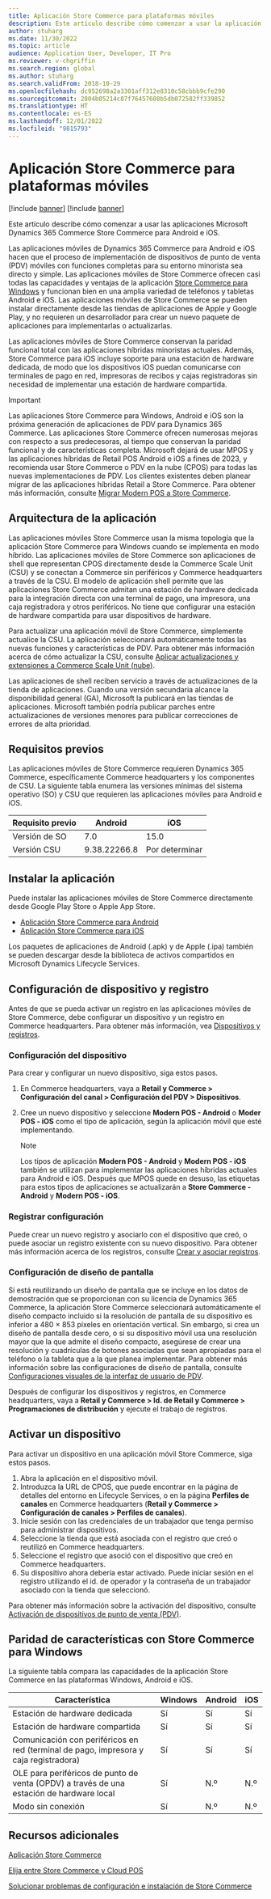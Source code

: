 ```yaml
---
title: Aplicación Store Commerce para plataformas móviles
description: Este artículo describe cómo comenzar a usar la aplicación Microsoft Dynamics 365 Commerce Store Commerce para Android e iOS.
author: stuharg
ms.date: 11/30/2022
ms.topic: article
audience: Application User, Developer, IT Pro
ms.reviewer: v-chgriffin
ms.search.region: global
ms.author: stuharg
ms.search.validFrom: 2018-10-29
ms.openlocfilehash: dc952698a2a3301aff312e8310c58cbbb9cfe290
ms.sourcegitcommit: 2804b05214c87f76457608b5db072582ff339852
ms.translationtype: HT
ms.contentlocale: es-ES
ms.lasthandoff: 12/01/2022
ms.locfileid: "9815793"
---
```

# <a name="store-commerce-app-for-mobile-platforms"></a>Aplicación Store Commerce para plataformas móviles

[!include [banner](../includes/banner.md)]
[!include [banner](../includes/preview-banner.md)]

Este artículo describe cómo comenzar a usar las aplicaciones Microsoft Dynamics 365 Commerce Store Commerce para Android e iOS.

Las aplicaciones móviles de Dynamics 365 Commerce para Android e iOS hacen que el proceso de implementación de dispositivos de punto de venta (PDV) móviles con funciones completas para su entorno minorista sea directo y simple. Las aplicaciones móviles de Store Commerce ofrecen casi todas las capacidades y ventajas de la aplicación [Store Commerce para Windows](store-commerce.md) y funcionan bien en una amplia variedad de teléfonos y tabletas Android e iOS. Las aplicaciones móviles de Store Commerce se pueden instalar directamente desde las tiendas de aplicaciones de Apple y Google Play, y no requieren un desarrollador para crear un nuevo paquete de aplicaciones para implementarlas o actualizarlas. 

Las aplicaciones móviles de Store Commerce conservan la paridad funcional total con las aplicaciones híbridas minoristas actuales. Además, Store Commerce para iOS incluye soporte para una estación de hardware dedicada, de modo que los dispositivos iOS puedan comunicarse con terminales de pago en red, impresoras de recibos y cajas registradoras sin necesidad de implementar una estación de hardware compartida. 

> [!IMPORTANT]
> Las aplicaciones Store Commerce para Windows, Android e iOS son la próxima generación de aplicaciones de PDV para Dynamics 365 Commerce. Las aplicaciones Store Commerce ofrecen numerosas mejoras con respecto a sus predecesoras, al tiempo que conservan la paridad funcional y de características completa. Microsoft dejará de usar MPOS y las aplicaciones híbridas de Retail POS Android e iOS a fines de 2023, y recomienda usar Store Commerce o PDV en la nube (CPOS) para todas las nuevas implementaciones de PDV. Los clientes existentes deben planear migrar de las aplicaciones híbridas Retail a Store Commerce. Para obtener más información, consulte [Migrar Modern POS a Store Commerce](pos-extension/migrate-mpos-store-commerce.md). 

## <a name="app-architecture"></a>Arquitectura de la aplicación

Las aplicaciones móviles Store Commerce usan la misma topología que la aplicación Store Commerce para Windows cuando se implementa en modo híbrido. Las aplicaciones móviles de Store Commerce son aplicaciones de shell que representan CPOS directamente desde la Commerce Scale Unit (CSU) y se conectan a Commerce sin periféricos y Commerce headquarters a través de la CSU. El modelo de aplicación shell permite que las aplicaciones Store Commerce admitan una estación de hardware dedicada para la integración directa con una terminal de pago, una impresora, una caja registradora y otros periféricos. No tiene que configurar una estación de hardware compartida para usar dispositivos de hardware. 

Para actualizar una aplicación móvil de Store Commerce, simplemente actualice la CSU. La aplicación seleccionará automáticamente todas las nuevas funciones y características de PDV. Para obtener más información acerca de cómo actualizar la CSU, consulte [Aplicar actualizaciones y extensiones a Commerce Scale Unit (nube)](../../fin-ops-core/dev-itpro/deployment/update-retail-channel.md).

Las aplicaciones de shell reciben servicio a través de actualizaciones de la tienda de aplicaciones. Cuando una versión secundaria alcance la disponibilidad general (GA), Microsoft la publicará en las tiendas de aplicaciones. Microsoft también podría publicar parches entre actualizaciones de versiones menores para publicar correcciones de errores de alta prioridad.

## <a name="prerequisites"></a>Requisitos previos

Las aplicaciones móviles de Store Commerce requieren Dynamics 365 Commerce, específicamente Commerce headquarters y los componentes de CSU. La siguiente tabla enumera las versiones mínimas del sistema operativo (SO) y CSU que requieren las aplicaciones móviles para Android e iOS. 

| Requisito previo | Android      | iOS  |
| ------------ | ------------ | ---- |
| Versión de SO   | 7.0          | 15.0 |
| Versión CSU  | 9.38.22266.8 | Por determinar  |

## <a name="install-the-app"></a>Instalar la aplicación

Puede instalar las aplicaciones móviles de Store Commerce directamente desde Google Play Store o Apple App Store. 

- [Aplicación Store Commerce para Android](https://aka.ms/storecommerceandroid)
- [Aplicación Store Commerce para iOS](https://aka.ms/storecommerceios)

Los paquetes de aplicaciones de Android (.apk) y de Apple (.ipa) también se pueden descargar desde la biblioteca de activos compartidos en Microsoft Dynamics Lifecycle Services. 

## <a name="device-and-register-setup"></a>Configuración de dispositivo y registro

Antes de que se pueda activar un registro en las aplicaciones móviles de Store Commerce, debe configurar un dispositivo y un registro en Commerce headquarters. Para obtener más información, vea [Dispositivos y registros](../implementation-considerations-devices.md). 

### <a name="device-setup"></a>Configuración del dispositivo

Para crear y configurar un nuevo dispositivo, siga estos pasos.

1. En Commerce headquarters, vaya a **Retail y Commerce \> Configuración del canal \> Configuración del PDV \> Dispositivos**. 
1. Cree un nuevo dispositivo y seleccione **Modern POS - Android** o **Moder POS - iOS** como el tipo de aplicación, según la aplicación móvil que esté implementando. 

    > [!NOTE] 
    > Los tipos de aplicación **Modern POS - Android** y **Modern POS - iOS** también se utilizan para implementar las aplicaciones híbridas actuales para Android e iOS. Después que MPOS quede en desuso, las etiquetas para estos tipos de aplicaciones se actualizarán a **Store Commerce - Android** y **Modern POS - iOS**. 

### <a name="register-setup"></a>Registrar configuración

Puede crear un nuevo registro y asociarlo con el dispositivo que creó, o puede asociar un registro existente con su nuevo dispositivo. Para obtener más información acerca de los registros, consulte [Crear y asociar registros](../tasks/create-associate-registers.md).

### <a name="screen-layout-setup"></a>Configuración de diseño de pantalla

Si está reutilizando un diseño de pantalla que se incluye en los datos de demostración que se proporcionan con su licencia de Dynamics 365 Commerce, la aplicación Store Commerce seleccionará automáticamente el diseño compacto incluido si la resolución de pantalla de su dispositivo es inferior a 480 &times; 853 píxeles en orientación vertical. Sin embargo, si crea un diseño de pantalla desde cero, o si su dispositivo móvil usa una resolución mayor que la que admite el diseño compacto, asegúrese de crear una resolución y cuadrículas de botones asociadas que sean apropiadas para el teléfono o la tableta que a la que planea implementar. Para obtener más información sobre las configuraciones de diseño de pantalla, consulte [Configuraciones visuales de la interfaz de usuario de PDV](../pos-screen-layouts.md). 

Después de configurar los dispositivos y registros, en Commerce headquarters, vaya a **Retail y Commerce \> Id. de Retail y Commerce \> Programaciones de distribución** y ejecute el trabajo de registros.

## <a name="activate-a-device"></a>Activar un dispositivo

Para activar un dispositivo en una aplicación móvil Store Commerce, siga estos pasos.

1. Abra la aplicación en el dispositivo móvil.
1. Introduzca la URL de CPOS, que puede encontrar en la página de detalles del entorno en Lifecycle Services, o en la página **Perfiles de canales** en Commerce headquarters (**Retail y Commerce \> Configuración de canales \> Perfiles de canales**).
1. Inicie sesión con las credenciales de un trabajador que tenga permiso para administrar dispositivos.
1. Seleccione la tienda que está asociada con el registro que creó o reutilizó en Commerce headquarters.
1. Seleccione el registro que asoció con el dispositivo que creó en Commerce headquarters.
1. Su dispositivo ahora debería estar activado. Puede iniciar sesión en el registro utilizando el id. de operador y la contraseña de un trabajador asociado con la tienda que seleccionó. 

Para obtener más información sobre la activación del dispositivo, consulte [Activación de dispositivos de punto de venta (PDV)](retail-device-activation.md#activate-a-modern-pos-or-cloud-pos-device-by-using-guided-activation).

## <a name="feature-parity-with-store-commerce-for-windows"></a>Paridad de características con Store Commerce para Windows

La siguiente tabla compara las capacidades de la aplicación Store Commerce en las plataformas Windows, Android e iOS.

| Característica                                                                               | Windows | Android | iOS |
| ------------------------------------------------------------------------------------- | ------- | ------- | --- |
| Estación de hardware dedicada                                                            | Sí     | Sí     | Sí |
| Estación de hardware compartida                                                               | Sí     | Sí     | Sí |
| Comunicación con periféricos en red (terminal de pago, impresora y caja registradora) | Sí     | Sí     | Sí |
| OLE para periféricos de punto de venta (OPDV) a través de una estación de hardware local             | Sí     | N.º      | N.º  |
| Modo sin conexión                                                                          | Sí     | N.º      | N.º  |

## <a name="additional-resources"></a>Recursos adicionales

[Aplicación Store Commerce](store-commerce.md)

[Elija entre Store Commerce y Cloud POS](../mpos-or-cpos.md)

[Solucionar problemas de configuración e instalación de Store Commerce](../troubleshoot/store-commerce-setup-installation.md)
